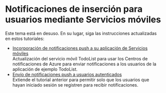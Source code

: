 <properties 
	pageTitle="Notificaciones de inserción para usuarios (Windows Phone) | Centro de desarrollo móvil" 
	description="Obtenga información acerca de cómo usar Servicios móviles para insertar notificaciones para los usuarios de su aplicación de Windows Phone." 
	services="mobile-services" 
	documentationCenter="windows" 
	authors="ggailey777" 
	manager="dwrede" 
	editor=""/>

<tags 
	ms.service="mobile-services" 
	ms.workload="mobile" 
	ms.tgt_pltfrm="windows" 
	ms.devlang="dotnet" 
	ms.topic="article" 
	ms.date="04/14/2015" 
	ms.author="glenga"/>

# Notificaciones de inserción para usuarios mediante Servicios móviles

Este tema está en desuso. En su lugar, siga las instrucciones actualizadas en estos tutoriales:

+ [Incorporación de notificaciones push a su aplicación de Servicios móviles](mobile-services-javascript-backend-windows-phone-get-started-push.md)<br/>Actualización del servicio móvil TodoList para usar los Centros de notificaciones de Azure para enviar notificaciones a los usuarios de la aplicación de ejemplo TodoList.
+ [Envío de notificaciones push a usuarios autenticados](mobile-services-javascript-backend-windows-phone-push-notifications-app-users.md)<br/>Extiende el tutorial anterior para permitir solo que los usuarios que hayan iniciado sesión se registren para recibir notificaciones. 

<!---HONumber=August15_HO6-->